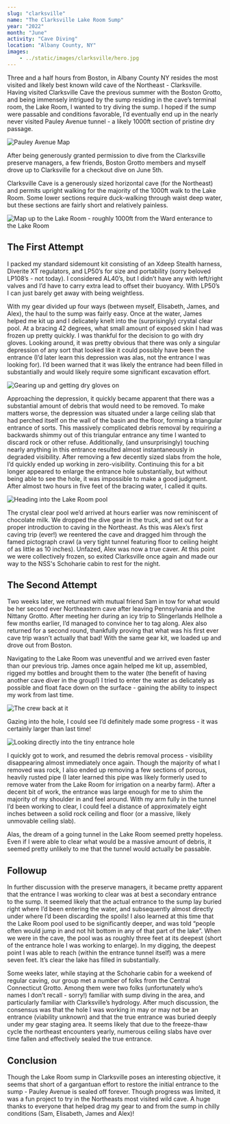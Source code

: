 ```yaml
---
slug: "clarksville"
name: "The Clarksville Lake Room Sump"
year: "2022"
month: "June"
activity: "Cave Diving"
location: "Albany County, NY"
images:
    - ../static/images/clarksville/hero.jpg
---
```


Three and a half hours from Boston, in Albany County NY resides the most visited and likely best known wild cave of the Northeast - Clarksville. Having visited Clarksville Cave the previous summer with the Boston Grotto, and being immensely intrigued by the sump residing in the cave’s terminal room, the Lake Room, I wanted to try diving the sump. I hoped if the sump were passable and conditions favorable, I’d eventually end up in the nearly never visited Pauley Avenue tunnel - a likely 1000ft section of pristine dry passage.

![Pauley Avenue Map](../static/images/clarksville/map_beyond.png)

After being generously granted permission to dive from the Clarksville preserve managers, a few friends, Boston Grotto members and myself drove up to Clarksville for a checkout dive on June 5th.

Clarksville Cave is a generously sized horizontal cave (for the Northeast) and permits upright walking for the majority of the 1000ft walk to the Lake Room. Some lower sections require duck-walking through waist deep water, but these sections are fairly short and relatively painless.

![Map up to the Lake Room - roughly 1000ft from the Ward enterance to the Lake Room](../static/images/clarksville/map_to.png)

## The First Attempt

I packed my standard sidemount kit consisting of an Xdeep Stealth harness, Diverite XT regulators, and LP50’s for size and portability (sorry beloved LP108’s - not today). I considered AL40’s, but I didn’t have any with left/right valves and I’d have to carry extra lead to offset their buoyancy. With LP50’s I can just barely get away with being weightless.

With my gear divided up four ways (between myself, Elisabeth, James, and Alex), the haul to the sump was fairly easy. Once at the water, James helped me kit up and I delicately knelt into the (surprisingly) crystal clear pool. At a bracing 42 degrees, what small amount of exposed skin I had was frozen up pretty quickly. I was thankful for the decision to go with dry gloves. Looking around, it was pretty obvious that there was only a singular depression of any sort that looked like it could possibly have been the entrance (I’d later learn this depression was alas, not the entrance I was looking for). I’d been warned that it was likely the entrance had been filled in substantially and would likely require some significant excavation effort.

![Gearing up and getting dry gloves on](../static/images/clarksville/trip1_0.jpg)

Approaching the depression, it quickly became apparent that there was a substantial amount of debris that would need to be removed. To make matters worse, the depression was situated under a large ceiling slab that had perched itself on the wall of the basin and the floor, forming a triangular entrance of sorts. This massively complicated debris removal by requiring a backwards shimmy out of this triangular entrance any time I wanted to discard rock or other refuse. Additionally, (and unsurprisingly) touching nearly anything in this entrance resulted almost instantaneously in degraded visibility. After removing a few decently sized slabs from the hole, I’d quickly ended up working in zero-visibility. Continuing this for a bit longer appeared to enlarge the entrance hole substantially, but without being able to see the hole, it was impossible to make a good judgment. After almost two hours in five feet of the bracing water, I called it quits.

![Heading into the Lake Room pool](../static/images/clarksville/trip1_1.jpg)

The crystal clear pool we’d arrived at hours earlier was now reminiscent of chocolate milk. We dropped the dive gear in the truck, and set out for a proper introduction to caving in the Northeast. As this was Alex’s first caving trip (ever!) we reentered the cave and dragged him through the famed pictograph crawl (a very tight tunnel featuring floor to ceiling height of as little as 10 inches). Unfazed, Alex was now a true caver. At this point we were collectively frozen, so exited Clarksville once again and made our way to the NSS's Schoharie cabin to rest for the night.

## The Second Attempt

Two weeks later, we returned with mutual friend Sam in tow for what would be her second ever Northeastern cave after leaving Pennsylvania and the Nittany Grotto. After meeting her during an icy trip to Slingerlands Hellhole a few months earlier, I’d managed to convince her to tag along. Alex also returned for a second round, thankfully proving that what was his first ever cave trip wasn’t actually that bad! With the same gear kit, we loaded up and drove out from Boston.

Navigating to the Lake Room was uneventful and we arrived even faster than our previous trip. James once again helped me kit up, assembled, rigged my bottles and brought them to the water (the benefit of having another cave diver in the group!) I tried to enter the water as delicately as possible and float face down on the surface - gaining the ability to inspect my work from last time.

![The crew back at it](../static/images/clarksville/trip2_0.jpg)

Gazing into the hole, I could see I’d definitely made some progress - it was certainly larger than last time!

![Looking directly into the tiny entrance hole](../static/images/clarksville/trip2_1.jpg)

I quickly got to work, and resumed the debris removal process - visibility disappearing almost immediately once again. Though the majority of what I removed was rock, I also ended up removing a few sections of porous, heavily rusted pipe (I later learned this pipe was likely formerly used to remove water from the Lake Room for irrigation on a nearby farm). After a decent bit of work, the entrance was large enough for me to shim the majority of my shoulder in and feel around. With my arm fully in the tunnel I’d been working to clear, I could feel a distance of approximately eight inches between a solid rock ceiling and floor (or a massive, likely unmovable ceiling slab).

Alas, the dream of a going tunnel in the Lake Room seemed pretty hopeless. Even if I were able to clear what would be a massive amount of debris, it seemed pretty unlikely to me that the tunnel would actually be passable.

## Followup

In further discussion with the preserve managers, it became pretty apparent that the entrance I was working to clear was at best a secondary entrance to the sump. It seemed likely that the actual entrance to the sump lay buried right where I’d been entering the water, and subsequently almost directly under where I’d been discarding the spoils! I also learned at this time that the Lake Room pool used to be significantly deeper, and was told “people often would jump in and not hit bottom in any of that part of the lake”. When we were in the cave, the pool was as roughly three feet at its deepest (short of the entrance hole I was working to enlarge). In my digging, the deepest point I was able to reach (within the entrance tunnel itself) was a mere seven feet. It’s clear the lake has filled in substantially.

Some weeks later, while staying at the Schoharie cabin for a weekend of regular caving, our group met a number of folks from the Central Connecticut Grotto. Among them were two folks (unfortunately who’s names I don’t recall - sorry!) familiar with sump diving in the area, and particularly familiar with Clarksville’s hydrology. After much discussion, the consensus was that the hole I was working in may or may not be an entrance (viability unknown) and that the true entrance was buried deeply under my gear staging area. It seems likely that due to the freeze-thaw cycle the northeast encounters yearly, numerous ceiling slabs have over time fallen and effectively sealed the true entrance.

## Conclusion

Though the Lake Room sump in Clarksville poses an interesting objective, it seems that short of a gargantuan effort to restore the initial entrance to the sump - Pauley Avenue is sealed off forever. Though progress was limited, it was a fun project to try in the Northeasts most visited wild cave. A huge thanks to everyone that helped drag my gear to and from the sump in chilly conditions (Sam, Elisabeth, James and Alex)!
